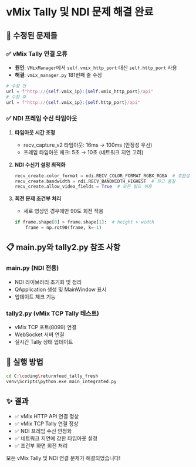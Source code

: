 # vMix Tally 및 NDI 문제 해결 완료

## 🔧 수정된 문제들

### ✅ **vMix Tally 연결 오류**
- **원인**: `VMixManager`에서 `self.vmix_http_port` 대신 `self.http_port` 사용
- **해결**: `vmix_manager.py` 181번째 줄 수정
```python
# 수정 전
url = f"http://{self.vmix_ip}:{self.vmix_http_port}/api"
# 수정 후  
url = f"http://{self.vmix_ip}:{self.http_port}/api"
```

### ✅ **NDI 프레임 수신 타임아웃**
1. **타임아웃 시간 조정**
   - recv_capture_v2 타임아웃: 16ms → 100ms (안정성 우선)
   - 프레임 타임아웃 체크: 5초 → 10초 (네트워크 지연 고려)

2. **NDI 수신기 설정 최적화**
   ```python
   recv_create.color_format = ndi.RECV_COLOR_FORMAT_RGBX_RGBA  # 호환성
   recv_create.bandwidth = ndi.RECV_BANDWIDTH_HIGHEST  # 최고 품질
   recv_create.allow_video_fields = True  # 모든 필드 허용
   ```

3. **회전 문제 조건부 처리**
   - 세로 영상인 경우에만 90도 회전 적용
   ```python
   if frame.shape[0] > frame.shape[1]:  # height > width
       frame = np.rot90(frame, k=-1)
   ```

## 📋 main.py와 tally2.py 참조 사항

### main.py (NDI 전용)
- NDI 라이브러리 초기화 및 정리
- QApplication 생성 및 MainWindow 표시
- 업데이트 체크 기능

### tally2.py (vMix TCP Tally 테스트)
- vMix TCP 포트(8099) 연결
- WebSocket 서버 연결
- 실시간 Tally 상태 업데이트

## 🚀 실행 방법

```bash
cd C:\coding\returnfeed_tally_fresh
venv\Scripts\python.exe main_integrated.py
```

## ✨ 결과

- ✅ vMix HTTP API 연결 정상
- ✅ vMix TCP Tally 연결 정상  
- ✅ NDI 프레임 수신 안정화
- ✅ 네트워크 지연에 강한 타임아웃 설정
- ✅ 조건부 화면 회전 처리

모든 vMix Tally 및 NDI 연결 문제가 해결되었습니다!